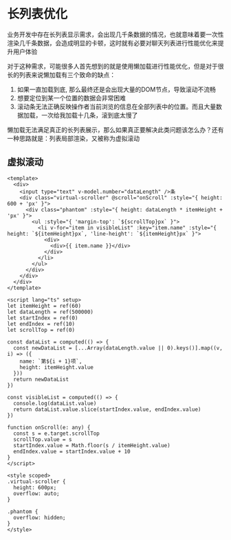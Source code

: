 # 长列表优化

业务开发中存在长列表显示需求，会出现几千条数据的情况，也就意味着要一次性渲染几千条数据，会造成明显的卡顿，这时就有必要对聊天列表进行性能优化来提升用户体验

对于这种需求，可能很多人首先想到的就是使用懒加载进行性能优化，但是对于很长的列表来说懒加载有三个致命的缺点：

1. 如果一直加载到底, 那么最终还是会出现大量的DOM节点，导致滚动不流畅
2. 想要定位到某一个位置的数据会非常困难
3. 滚动条无法正确反映操作者当前浏览的信息在全部列表中的位置。而且大量数据加载，一次给我加载十几条，滚到底太慢了

懒加载无法满足真正的长列表展示，那么如果真正要解决此类问题该怎么办？还有一种思路就是：列表局部渲染，又被称为虚拟滚动

## 虚拟滚动

```vue
<template>
  <div>
    <input type="text" v-model.number="dataLength" />条
    <div class="virtual-scroller" @scroll="onScroll" :style="{ height: 600 + 'px' }">
      <div class="phantom" :style="{ height: dataLength * itemHeight + 'px' }">
        <ul :style="{ 'margin-top': `${scrollTop}px` }">
          <li v-for="item in visibleList" :key="item.name" :style="{ height: `${itemHeight}px`, 'line-height': `${itemHeight}px` }">
            <div>
              <div>{{ item.name }}</div>
            </div>
          </li>
        </ul>
      </div>
    </div>
  </div>
</template>

<script lang="ts" setup>
let itemHeight = ref(60)
let dataLength = ref(500000)
let startIndex = ref(0)
let endIndex = ref(10)
let scrollTop = ref(0)

const dataList = computed(() => {
  const newDataList = [...Array(dataLength.value || 0).keys()].map((v, i) => ({
    name: `第${i + 1}项`,
    height: itemHeight.value
  }))
  return newDataList
})

const visibleList = computed(() => {
  console.log(dataList.value)
  return dataList.value.slice(startIndex.value, endIndex.value)
})

function onScroll(e: any) {
  const s = e.target.scrollTop
  scrollTop.value = s
  startIndex.value = Math.floor(s / itemHeight.value)
  endIndex.value = startIndex.value + 10
}
</script>

<style scoped>
.virtual-scroller {
  height: 600px;
  overflow: auto;
}

.phantom {
  overflow: hidden;
}
</style>
```

